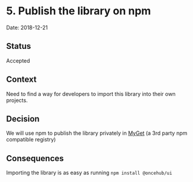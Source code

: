 # 5. Publish the library on npm

Date: 2018-12-21

## Status

Accepted

## Context

Need to find a way for developers to import this library into their own projects.

## Decision

We will use npm to publish the library privately in [MyGet](https://www.myget.org) (a 3rd party npm compatible registry)

## Consequences

Importing the library is as easy as running `npm install @oncehub/ui`
